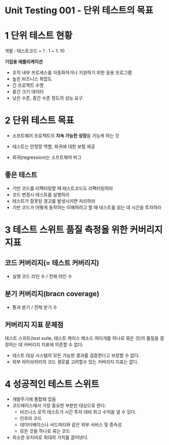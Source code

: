 # Unit Testing 001 - 단위 테스트의 목표





# 1 단위 테스트 현황

개발 : 테스트코드 = 1 : 1 ~ 1: 10

**기업용 애플리케이션**

- 조직 내부 프로세스를 자동화하거나 지원하기 위한 응용 프로그램
- 높은 비즈니스 복잡도
- 긴 프로젝트 수명
- 중간 크기 데이터
- 낮은 수준, 중간 수준 정도의 성능 요구



# 2 단위 테스트 목표

- 소프트웨어 프로젝트의 **지속 가능한 성장**을 가능케 하는 것


- 테스트는 안정망 역할, 회귀에 대한 보험 제공
- 회귀(regression)는 소프트웨어 버그



## 좋은 테스트

- 기반 코드를 리팩터링할 때 테스트코드도 리팩터링하라
- 코드 변경시 테스트를 실행하라
- 테스트가 잘못된 경고를 발생시키면 처리하라
- 기반 코드가 어떻게 동작하는 이해하려고 할 때 테스트를 읽는 데 시간을 투자하라





# 3 테스트 스위트 품질 측정을 위한 커버리지 지표



## 코드 커버리지(= 테스트 커버리지)

- 실행 코드 라인 수 / 전체 라인 수



## 분기 커버리지(bracn coverage)

- 통과 분기 / 전체 분기 수



## 커버리지 지표 문제점

테스트 스위트(test suite, 테스트 케이스 메소드 여러개를 하나로 묶은 것)의 품질을 결정하는 데 커버리지 지표에 의존할 수 없다.

- 테스트 대상 시스템의 모든 가능한 결과를 검증한다고 보장할 수 없다.
- 외부 라이브러리의 코드 경로를 고려할수 있는 커버리지 지표는 없다.



# 4 성공적인 테스트 스위트

- 개발주기에 통합돼 있음
- 코드베이스에서 가장 중요한 부분만 대상으로 한다.
  - 비즈니스 로직 테스트가 시간 투자 대비 최고 수익을 낼 수 있다.
  - 인프라 코드
  - 데이터베이스나 서드파티와 같은 외부 서비스 및 종속성
  - 모든 것을 하나로 묶는 코드
- 최소한 유지비로 최대의 가치를 끌어낸다.


